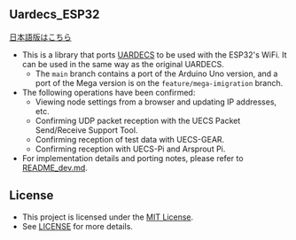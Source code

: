 ## Uardecs\_ESP32
[日本語版はこちら](https://github.com/andotoecno/UARDECS_ESP32/blob/main/README_jp.md)
  - This is a library that ports [UARDECS](https://uecs.org/arduino/uardecs.html) to be used with the ESP32's WiFi. It can be used in the same way as the original UARDECS.
      - The `main` branch contains a port of the Arduino Uno version, and a port of the Mega version is on the `feature/mega-imigration` branch.
  - The following operations have been confirmed:
      - Viewing node settings from a browser and updating IP addresses, etc.
      - Confirming UDP packet reception with the UECS Packet Send/Receive Support Tool.
      - Confirming reception of test data with UECS-GEAR.
      - Confirming reception with UECS-Pi and Arsprout Pi.
  - For implementation details and porting notes, please refer to [README\_dev.md](https://www.google.com/search?q=README_dev.md).

## License

  - This project is licensed under the [MIT License](https://opensource.org/licenses/MIT).
  - See [LICENSE](https://www.google.com/search?q=LICENSE) for more details.
